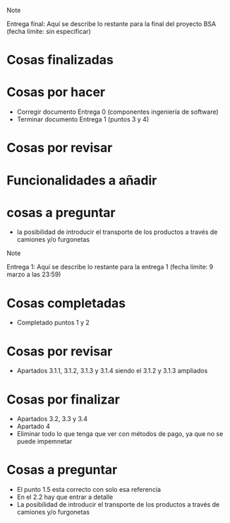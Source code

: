 >[!NOTE]
> Entrega final: Aquí se describe lo restante para la final del proyecto BSA (fecha límite: sin especificar)

# Cosas finalizadas

# Cosas por hacer 
  - Corregir documento Entrega 0 (componentes ingeniería de software)
  - Terminar documento Entrega 1 (puntos 3 y 4)

# Cosas por revisar

# Funcionalidades a añadir


# cosas a preguntar 
  - la posibilidad de introducir el transporte de los productos a través de camiones y/o furgonetas

>[!NOTE]
> Entrega 1: Aquí se describe lo restante para la entrega 1 (fecha límite: 9 marzo a las 23:59)

# Cosas completadas
  - Completado puntos 1 y 2

# Cosas por revisar
- Apartados 3.1.1, 3.1.2, 3.1.3 y 3.1.4 siendo el 3.1.2 y 3.1.3 ampliados

# Cosas por finalizar
- Apartados 3.2, 3.3 y 3.4
- Apartado 4
- Eliminar todo lo que tenga que ver con métodos de pago, ya que no se puede impemnetar
  
# Cosas a preguntar 
  - El punto 1.5 esta correcto con solo esa referencia
  - En el 2.2 hay que entrar a detalle
  - La posibilidad de introducir el transporte de los productos a través de camiones y/o furgonetas
